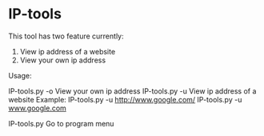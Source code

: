 IP-tools
========

This tool has two feature currently:

  1. View ip address of a website
  2. View your own ip address
  
Usage:

  IP-tools.py -o                  View your own ip address
  IP-tools.py -u <url>            View ip address of a website
  Example:
      IP-tools.py -u http://www.google.com/
      IP-tools.py -u www.google.com
      
  IP-tools.py                     Go to program menu
  
  

